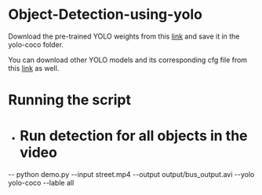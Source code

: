 # Object-Detection-using-yolo
Download the pre-trained YOLO weights from this [link](https://drive.google.com/drive/folders/1OF3MJGXVZKgDZ9f4E--3JH0AJdC6Sk2o?usp=sharing) and save it in the yolo-coco folder.

You can download other YOLO models and its corresponding cfg file from this [link](https://pjreddie.com/darknet/yolo/) as well.

# Running the script

- # Run detection for all objects in the video
-- python demo.py --input street.mp4 --output output/bus_output.avi --yolo yolo-coco --lable all
